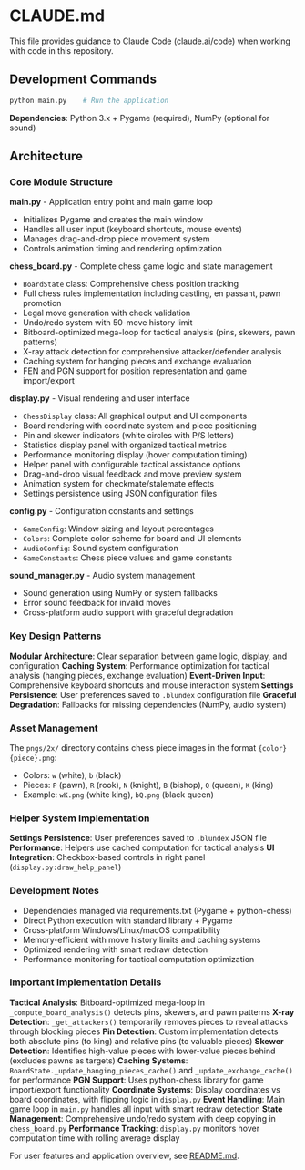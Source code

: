 # CLAUDE.md

This file provides guidance to Claude Code (claude.ai/code) when working with code in this repository.

## Development Commands

```bash
python main.py    # Run the application
```

**Dependencies**: Python 3.x + Pygame (required), NumPy (optional for sound)

## Architecture

### Core Module Structure

**main.py** - Application entry point and main game loop
- Initializes Pygame and creates the main window
- Handles all user input (keyboard shortcuts, mouse events)
- Manages drag-and-drop piece movement system
- Controls animation timing and rendering optimization

**chess_board.py** - Complete chess game logic and state management
- `BoardState` class: Comprehensive chess position tracking
- Full chess rules implementation including castling, en passant, pawn promotion
- Legal move generation with check validation
- Undo/redo system with 50-move history limit
- Bitboard-optimized mega-loop for tactical analysis (pins, skewers, pawn patterns)
- X-ray attack detection for comprehensive attacker/defender analysis
- Caching system for hanging pieces and exchange evaluation
- FEN and PGN support for position representation and game import/export

**display.py** - Visual rendering and user interface
- `ChessDisplay` class: All graphical output and UI components
- Board rendering with coordinate system and piece positioning
- Pin and skewer indicators (white circles with P/S letters)
- Statistics display panel with organized tactical metrics
- Performance monitoring display (hover computation timing)
- Helper panel with configurable tactical assistance options
- Drag-and-drop visual feedback and move preview system
- Animation system for checkmate/stalemate effects
- Settings persistence using JSON configuration files

**config.py** - Configuration constants and settings
- `GameConfig`: Window sizing and layout percentages
- `Colors`: Complete color scheme for board and UI elements
- `AudioConfig`: Sound system configuration
- `GameConstants`: Chess piece values and game constants

**sound_manager.py** - Audio system management
- Sound generation using NumPy or system fallbacks
- Error sound feedback for invalid moves
- Cross-platform audio support with graceful degradation

### Key Design Patterns

**Modular Architecture**: Clear separation between game logic, display, and configuration
**Caching System**: Performance optimization for tactical analysis (hanging pieces, exchange evaluation)
**Event-Driven Input**: Comprehensive keyboard shortcuts and mouse interaction system
**Settings Persistence**: User preferences saved to `.blundex` configuration file
**Graceful Degradation**: Fallbacks for missing dependencies (NumPy, audio system)

### Asset Management

The `pngs/2x/` directory contains chess piece images in the format `{color}{piece}.png`:
- Colors: `w` (white), `b` (black)
- Pieces: `P` (pawn), `R` (rook), `N` (knight), `B` (bishop), `Q` (queen), `K` (king)
- Example: `wK.png` (white king), `bQ.png` (black queen)

### Helper System Implementation

**Settings Persistence**: User preferences saved to `.blundex` JSON file
**Performance**: Helpers use cached computation for tactical analysis
**UI Integration**: Checkbox-based controls in right panel (`display.py:draw_help_panel`)

### Development Notes

- Dependencies managed via requirements.txt (Pygame + python-chess)
- Direct Python execution with standard library + Pygame
- Cross-platform Windows/Linux/macOS compatibility
- Memory-efficient with move history limits and caching systems
- Optimized rendering with smart redraw detection
- Performance monitoring for tactical computation optimization

### Important Implementation Details

**Tactical Analysis**: Bitboard-optimized mega-loop in `_compute_board_analysis()` detects pins, skewers, and pawn patterns
**X-ray Detection**: `_get_attackers()` temporarily removes pieces to reveal attacks through blocking pieces
**Pin Detection**: Custom implementation detects both absolute pins (to king) and relative pins (to valuable pieces)
**Skewer Detection**: Identifies high-value pieces with lower-value pieces behind (excludes pawns as targets)
**Caching Systems**: `BoardState._update_hanging_pieces_cache()` and `_update_exchange_cache()` for performance
**PGN Support**: Uses python-chess library for game import/export functionality
**Coordinate Systems**: Display coordinates vs board coordinates, with flipping logic in `display.py`
**Event Handling**: Main game loop in `main.py` handles all input with smart redraw detection
**State Management**: Comprehensive undo/redo system with deep copying in `chess_board.py`
**Performance Tracking**: `display.py` monitors hover computation time with rolling average display

For user features and application overview, see [README.md](README.md).